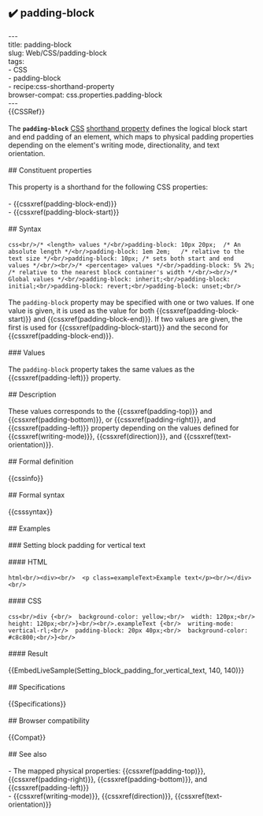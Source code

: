 ## ✔️ padding-block 
 ---<br/>title: padding-block<br/>slug: Web/CSS/padding-block<br/>tags:<br/>  - CSS<br/>  - padding-block<br/>  - recipe:css-shorthand-property<br/>browser-compat: css.properties.padding-block<br/>---<br/>{{CSSRef}}<br/><br/>The **`padding-block`** [CSS](/en-US/docs/Web/CSS) [shorthand property](/en-US/docs/Web/CSS/Shorthand_properties) defines the logical block start and end padding of an element, which maps to physical padding properties depending on the element's writing mode, directionality, and text orientation.<br/><br/>## Constituent properties<br/><br/>This property is a shorthand for the following CSS properties:<br/><br/>- {{cssxref(padding-block-end)}}<br/>- {{cssxref(padding-block-start)}}<br/><br/>## Syntax<br/><br/>```css<br/>/* <length> values */<br/>padding-block: 10px 20px;  /* An absolute length */<br/>padding-block: 1em 2em;   /* relative to the text size */<br/>padding-block: 10px; /* sets both start and end values */<br/><br/>/* <percentage> values */<br/>padding-block: 5% 2%; /* relative to the nearest block container's width */<br/><br/>/* Global values */<br/>padding-block: inherit;<br/>padding-block: initial;<br/>padding-block: revert;<br/>padding-block: unset;<br/>```<br/><br/>The `padding-block` property may be specified with one or two values. If one value is given, it is used as the value for both {{cssxref(padding-block-start)}} and {{cssxref(padding-block-end)}}. If two values are given, the first is used for {{cssxref(padding-block-start)}} and the second for {{cssxref(padding-block-end)}}.<br/><br/>### Values<br/><br/>The `padding-block` property takes the same values as the {{cssxref(padding-left)}} property.<br/><br/>## Description<br/><br/>These values corresponds to the {{cssxref(padding-top)}} and {{cssxref(padding-bottom)}}, or {{cssxref(padding-right)}}, and {{cssxref(padding-left)}} property depending on the values defined for {{cssxref(writing-mode)}}, {{cssxref(direction)}}, and {{cssxref(text-orientation)}}.<br/><br/>## Formal definition<br/><br/>{{cssinfo}}<br/><br/>## Formal syntax<br/><br/>{{csssyntax}}<br/><br/>## Examples<br/><br/>### Setting block padding for vertical text<br/><br/>#### HTML<br/><br/>```html<br/><div><br/>  <p class=exampleText>Example text</p><br/></div><br/>```<br/><br/>#### CSS<br/><br/>```css<br/>div {<br/>  background-color: yellow;<br/>  width: 120px;<br/>  height: 120px;<br/>}<br/><br/>.exampleText {<br/>  writing-mode: vertical-rl;<br/>  padding-block: 20px 40px;<br/>  background-color: #c8c800;<br/>}<br/>```<br/><br/>#### Result<br/><br/>{{EmbedLiveSample(Setting_block_padding_for_vertical_text, 140, 140)}}<br/><br/>## Specifications<br/><br/>{{Specifications}}<br/><br/>## Browser compatibility<br/><br/>{{Compat}}<br/><br/>## See also<br/><br/>- The mapped physical properties: {{cssxref(padding-top)}}, {{cssxref(padding-right)}}, {{cssxref(padding-bottom)}}, and {{cssxref(padding-left)}}<br/>- {{cssxref(writing-mode)}}, {{cssxref(direction)}}, {{cssxref(text-orientation)}}<br/>
